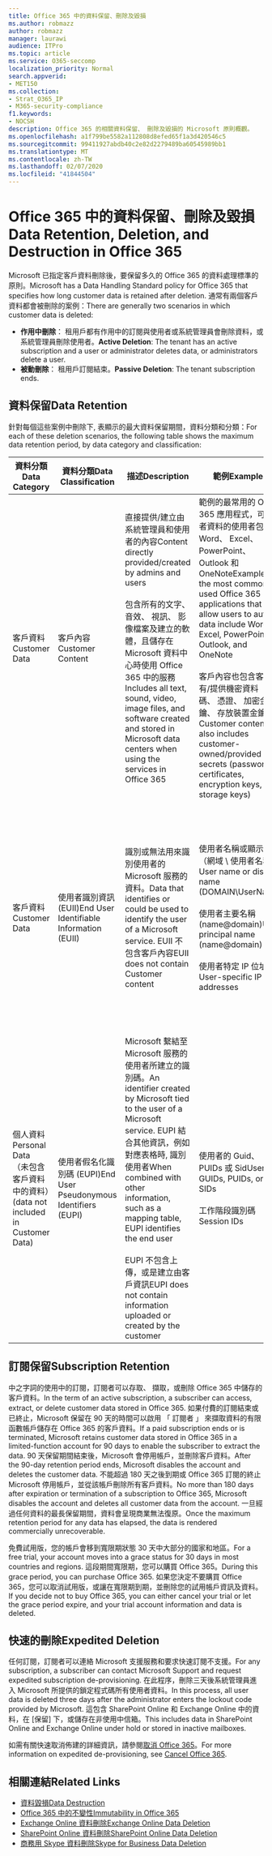 ```yaml
---
title: Office 365 中的資料保留、刪除及毀損
ms.author: robmazz
author: robmazz
manager: laurawi
audience: ITPro
ms.topic: article
ms.service: O365-seccomp
localization_priority: Normal
search.appverid:
- MET150
ms.collection:
- Strat_O365_IP
- M365-security-compliance
f1.keywords:
- NOCSH
description: Office 365 的相關資料保留、 刪除及毀損的 Microsoft 原則概觀。
ms.openlocfilehash: a1f799be5582a112808d8efed65f1a3d420546c5
ms.sourcegitcommit: 99411927abdb40c2e82d2279489ba60545989bb1
ms.translationtype: MT
ms.contentlocale: zh-TW
ms.lasthandoff: 02/07/2020
ms.locfileid: "41844504"
---
```

# <a name="data-retention-deletion-and-destruction-in-office-365"></a><span data-ttu-id="6a2df-103">Office 365 中的資料保留、刪除及毀損</span><span class="sxs-lookup"><span data-stu-id="6a2df-103">Data Retention, Deletion, and Destruction in Office 365</span></span>

<span data-ttu-id="6a2df-104">Microsoft 已指定客戶資料刪除後，要保留多久的 Office 365 的資料處理標準的原則。</span><span class="sxs-lookup"><span data-stu-id="6a2df-104">Microsoft has a Data Handling Standard policy for Office 365 that specifies how long customer data is retained after deletion.</span></span> <span data-ttu-id="6a2df-105">通常有兩個客戶資料都會被刪除的案例：</span><span class="sxs-lookup"><span data-stu-id="6a2df-105">There are generally two scenarios in which customer data is deleted:</span></span>

- <span data-ttu-id="6a2df-106">**作用中刪除**： 租用戶都有作用中的訂閱與使用者或系統管理員會刪除資料，或系統管理員刪除使用者。</span><span class="sxs-lookup"><span data-stu-id="6a2df-106">**Active Deletion**: The tenant has an active subscription and a user or administrator deletes data, or administrators delete a user.</span></span>
- <span data-ttu-id="6a2df-107">**被動刪除**： 租用戶訂閱結束。</span><span class="sxs-lookup"><span data-stu-id="6a2df-107">**Passive Deletion**: The tenant subscription ends.</span></span>

## <a name="data-retention"></a><span data-ttu-id="6a2df-108">資料保留</span><span class="sxs-lookup"><span data-stu-id="6a2df-108">Data Retention</span></span>

<span data-ttu-id="6a2df-109">針對每個這些案例中刪除下, 表顯示的最大資料保留期間，資料分類和分類：</span><span class="sxs-lookup"><span data-stu-id="6a2df-109">For each of these deletion scenarios, the following table shows the maximum data retention period, by data category and classification:</span></span>

| <span data-ttu-id="6a2df-110">資料分類</span><span class="sxs-lookup"><span data-stu-id="6a2df-110">Data Category</span></span> | <span data-ttu-id="6a2df-111">資料分類</span><span class="sxs-lookup"><span data-stu-id="6a2df-111">Data Classification</span></span> | <span data-ttu-id="6a2df-112">描述</span><span class="sxs-lookup"><span data-stu-id="6a2df-112">Description</span></span> | <span data-ttu-id="6a2df-113">範例</span><span class="sxs-lookup"><span data-stu-id="6a2df-113">Examples</span></span> | <span data-ttu-id="6a2df-114">保留期間</span><span class="sxs-lookup"><span data-stu-id="6a2df-114">Retention Period</span></span> |
|-----------------|-----------------|-----------------|----------------------------------|-------------------------------|
| <span data-ttu-id="6a2df-115">客戶資料</span><span class="sxs-lookup"><span data-stu-id="6a2df-115">Customer Data</span></span> | <span data-ttu-id="6a2df-116">客戶內容</span><span class="sxs-lookup"><span data-stu-id="6a2df-116">Customer Content</span></span>| <span data-ttu-id="6a2df-117">直接提供/建立由系統管理員和使用者的內容</span><span class="sxs-lookup"><span data-stu-id="6a2df-117">Content directly provided/created by admins and users</span></span> <br><br> <span data-ttu-id="6a2df-118">包含所有的文字、 音效、 視訊、 影像檔案及建立的軟體，且儲存在 Microsoft 資料中心時使用 Office 365 中的服務</span><span class="sxs-lookup"><span data-stu-id="6a2df-118">Includes all text, sound, video, image files, and software created and stored in Microsoft data centers when using the services in Office 365</span></span> | <span data-ttu-id="6a2df-119">範例的最常用的 Office 365 應用程式，可讓作者資料的使用者包括 Word、 Excel、 PowerPoint、 Outlook 和 OneNote</span><span class="sxs-lookup"><span data-stu-id="6a2df-119">Examples of the most commonly used Office 365 applications that allow users to author data include Word, Excel, PowerPoint, Outlook, and OneNote</span></span> <br><br> <span data-ttu-id="6a2df-120">客戶內容也包含客戶擁有/提供機密資料 （密碼、 憑證、 加密金鑰、 存放裝置金鑰）</span><span class="sxs-lookup"><span data-stu-id="6a2df-120">Customer content also includes customer-owned/provided secrets (passwords, certificates, encryption keys, storage keys)</span></span> | <span data-ttu-id="6a2df-121">**作用中刪除案例：** 最多 30 天</span><span class="sxs-lookup"><span data-stu-id="6a2df-121">**Active Deletion Scenario:** at most 30 days</span></span> <br><br> <span data-ttu-id="6a2df-122">**被動刪除案例：** 最 180 天</span><span class="sxs-lookup"><span data-stu-id="6a2df-122">**Passive Deletion Scenario:** at most 180 days</span></span> |
| <span data-ttu-id="6a2df-123">客戶資料</span><span class="sxs-lookup"><span data-stu-id="6a2df-123">Customer Data</span></span> | <span data-ttu-id="6a2df-124">使用者識別資訊 (EUII)</span><span class="sxs-lookup"><span data-stu-id="6a2df-124">End User Identifiable Information (EUII)</span></span> | <span data-ttu-id="6a2df-125">識別或無法用來識別使用者的 Microsoft 服務的資料。</span><span class="sxs-lookup"><span data-stu-id="6a2df-125">Data that identifies or could be used to identify the user of a Microsoft service.</span></span> <span data-ttu-id="6a2df-126">EUII 不包含客戶內容</span><span class="sxs-lookup"><span data-stu-id="6a2df-126">EUII does not contain Customer content</span></span> | <span data-ttu-id="6a2df-127">使用者名稱或顯示名稱 （網域 \ 使用者名稱）</span><span class="sxs-lookup"><span data-stu-id="6a2df-127">User name or display name (DOMAIN\UserName)</span></span> <br><br> <span data-ttu-id="6a2df-128">使用者主要名稱 (name@domain)</span><span class="sxs-lookup"><span data-stu-id="6a2df-128">User principal name (name@domain)</span></span> <br><br>  <span data-ttu-id="6a2df-129">使用者特定 IP 位址</span><span class="sxs-lookup"><span data-stu-id="6a2df-129">User-specific IP addresses</span></span> | <span data-ttu-id="6a2df-130">**作用中刪除案例：** 最 180 天 （僅限租用戶系統管理員動作）</span><span class="sxs-lookup"><span data-stu-id="6a2df-130">**Active Deletion Scenario:** at most 180 days (only a tenant administrator action)</span></span> <br><br> <span data-ttu-id="6a2df-131">**被動刪除案例：** 最 180 天</span><span class="sxs-lookup"><span data-stu-id="6a2df-131">**Passive Deletion Scenario:** at most 180 days</span></span> |
| <span data-ttu-id="6a2df-132">個人資料</span><span class="sxs-lookup"><span data-stu-id="6a2df-132">Personal Data</span></span> <br> <span data-ttu-id="6a2df-133">（未包含客戶資料中的資料）</span><span class="sxs-lookup"><span data-stu-id="6a2df-133">(data not included in Customer Data)</span></span> | <span data-ttu-id="6a2df-134">使用者假名化識別碼 (EUPI)</span><span class="sxs-lookup"><span data-stu-id="6a2df-134">End User Pseudonymous Identifiers (EUPI)</span></span> | <span data-ttu-id="6a2df-135">Microsoft 繫結至 Microsoft 服務的使用者所建立的識別碼。</span><span class="sxs-lookup"><span data-stu-id="6a2df-135">An identifier created by Microsoft tied to the user of a Microsoft service.</span></span> <span data-ttu-id="6a2df-136">EUPI 結合其他資訊，例如對應表格時, 識別使用者</span><span class="sxs-lookup"><span data-stu-id="6a2df-136">When combined with other information, such as a mapping table, EUPI identifies the end user</span></span> <br><br> <span data-ttu-id="6a2df-137">EUPI 不包含上傳，或是建立由客戶資訊</span><span class="sxs-lookup"><span data-stu-id="6a2df-137">EUPI does not contain information uploaded or created by the customer</span></span> | <span data-ttu-id="6a2df-138">使用者的 Guid、 PUIDs 或 Sid</span><span class="sxs-lookup"><span data-stu-id="6a2df-138">User GUIDs, PUIDs, or SIDs</span></span> <br><br> <span data-ttu-id="6a2df-139">工作階段識別碼</span><span class="sxs-lookup"><span data-stu-id="6a2df-139">Session IDs</span></span> | <span data-ttu-id="6a2df-140">**作用中刪除案例：** 最多 30 天</span><span class="sxs-lookup"><span data-stu-id="6a2df-140">**Active Deletion Scenario:** at most 30 days</span></span> <br><br> <span data-ttu-id="6a2df-141">**被動刪除案例：** 最 180 天</span><span class="sxs-lookup"><span data-stu-id="6a2df-141">**Passive Deletion Scenario:** at most 180 days</span></span> |

## <a name="subscription-retention"></a><span data-ttu-id="6a2df-142">訂閱保留</span><span class="sxs-lookup"><span data-stu-id="6a2df-142">Subscription Retention</span></span>

<span data-ttu-id="6a2df-143">中之字詞的使用中的訂閱，訂閱者可以存取、 擷取，或刪除 Office 365 中儲存的客戶資料。</span><span class="sxs-lookup"><span data-stu-id="6a2df-143">In the term of an active subscription, a subscriber can access, extract, or delete customer data stored in Office 365.</span></span> <span data-ttu-id="6a2df-144">如果付費的訂閱結束或已終止，Microsoft 保留在 90 天的時間可以啟用 「 訂閱者 」 來擷取資料的有限函數帳戶儲存在 Office 365 的客戶資料。</span><span class="sxs-lookup"><span data-stu-id="6a2df-144">If a paid subscription ends or is terminated, Microsoft retains customer data stored in Office 365 in a limited-function account for 90 days to enable the subscriber to extract the data.</span></span> <span data-ttu-id="6a2df-145">90 天保留期間結束後，Microsoft 會停用帳戶，並刪除客戶資料。</span><span class="sxs-lookup"><span data-stu-id="6a2df-145">After the 90-day retention period ends, Microsoft disables the account and deletes the customer data.</span></span> <span data-ttu-id="6a2df-146">不能超過 180 天之後到期或 Office 365 訂閱的終止 Microsoft 停用帳戶，並從該帳戶刪除所有客戶資料。</span><span class="sxs-lookup"><span data-stu-id="6a2df-146">No more than 180 days after expiration or termination of a subscription to Office 365, Microsoft disables the account and deletes all customer data from the account.</span></span> <span data-ttu-id="6a2df-147">一旦經過任何資料的最長保留期間，資料會呈現商業無法復原。</span><span class="sxs-lookup"><span data-stu-id="6a2df-147">Once the maximum retention period for any data has elapsed, the data is rendered commercially unrecoverable.</span></span>

<span data-ttu-id="6a2df-148">免費試用版，您的帳戶會移到寬限期狀態 30 天中大部分的國家和地區。</span><span class="sxs-lookup"><span data-stu-id="6a2df-148">For a free trial, your account moves into a grace status for 30 days in most countries and regions.</span></span> <span data-ttu-id="6a2df-149">這段期間寬限期，您可以購買 Office 365。</span><span class="sxs-lookup"><span data-stu-id="6a2df-149">During this grace period, you can purchase Office 365.</span></span> <span data-ttu-id="6a2df-150">如果您決定不要購買 Office 365，您可以取消試用版，或讓在寬限期到期，並刪除您的試用帳戶資訊及資料。</span><span class="sxs-lookup"><span data-stu-id="6a2df-150">If you decide not to buy Office 365, you can either cancel your trial or let the grace period expire, and your trial account information and data is deleted.</span></span>

## <a name="expedited-deletion"></a><span data-ttu-id="6a2df-151">快速的刪除</span><span class="sxs-lookup"><span data-stu-id="6a2df-151">Expedited Deletion</span></span>

<span data-ttu-id="6a2df-152">任何訂閱，訂閱者可以連絡 Microsoft 支援服務和要求快速訂閱不支援。</span><span class="sxs-lookup"><span data-stu-id="6a2df-152">For any subscription, a subscriber can contact Microsoft Support and request expedited subscription de-provisioning.</span></span> <span data-ttu-id="6a2df-153">在此程序，刪除三天後系統管理員進入 Microsoft 所提供的鎖定程式碼所有使用者資料。</span><span class="sxs-lookup"><span data-stu-id="6a2df-153">In this process, all user data is deleted three days after the administrator enters the lockout code provided by Microsoft.</span></span> <span data-ttu-id="6a2df-154">這包含 SharePoint Online 和 Exchange Online 中的資料，在 [保留] 下，或儲存在非使用中信箱。</span><span class="sxs-lookup"><span data-stu-id="6a2df-154">This includes data in SharePoint Online and Exchange Online under hold or stored in inactive mailboxes.</span></span>

<span data-ttu-id="6a2df-155">如需有關快速取消佈建的詳細資訊，請參閱[取消 Office 365](https://docs.microsoft.com/office365/admin/subscriptions-and-billing/cancel-your-subscription)。</span><span class="sxs-lookup"><span data-stu-id="6a2df-155">For more information on expedited de-provisioning, see [Cancel Office 365](https://docs.microsoft.com/office365/admin/subscriptions-and-billing/cancel-your-subscription).</span></span>

## <a name="related-links"></a><span data-ttu-id="6a2df-156">相關連結</span><span class="sxs-lookup"><span data-stu-id="6a2df-156">Related Links</span></span>

- [<span data-ttu-id="6a2df-157">資料毀損</span><span class="sxs-lookup"><span data-stu-id="6a2df-157">Data Destruction</span></span>](office-365-data-destruction.md)
- [<span data-ttu-id="6a2df-158">Office 365 中的不變性</span><span class="sxs-lookup"><span data-stu-id="6a2df-158">Immutability in Office 365</span></span>](office-365-data-immutability.md)
- [<span data-ttu-id="6a2df-159">Exchange Online 資料刪除</span><span class="sxs-lookup"><span data-stu-id="6a2df-159">Exchange Online Data Deletion</span></span>](office-365-exchange-online-data-deletion.md)
- [<span data-ttu-id="6a2df-160">SharePoint Online 資料刪除</span><span class="sxs-lookup"><span data-stu-id="6a2df-160">SharePoint Online Data Deletion</span></span>](office-365-sharepoint-online-data-deletion.md)
- [<span data-ttu-id="6a2df-161">商務用 Skype 資料刪除</span><span class="sxs-lookup"><span data-stu-id="6a2df-161">Skype for Business Data Deletion</span></span>](office-365-skype-data-deletion.md)